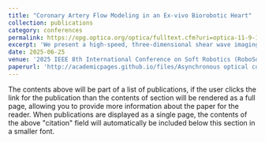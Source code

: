 ```yaml
---
title: "Coronary Artery Flow Modeling in an Ex-vivo Biorobotic Heart"
collection: publications
category: conferences
permalink: https://opg.optica.org/optica/fulltext.cfm?uri=optica-11-9-1285
excerpt: 'We present a high-speed, three-dimensional shear wave imaging method for standard OCT systems that overcomes motion sensitivity and hardware limitations. Using pairs of B-scans and directional phase gradient analysis, our approach rapidly and robustly recovers shear wave fields. Validation in tissue-mimicking phantoms shows accuracy comparable to synchronous imaging and robustness across diverse wave conditions.'
date: 2025-06-25
venue: '2025 IEEE 8th International Conference on Soft Robotics (RoboSoft)'
paperurl: 'http://academicpages.github.io/files/Asynchronous optical coherence elastography and directional phase gradient analysis.pdf'
---
```


The contents above will be part of a list of publications, if the user clicks the link for the publication than the contents of section will be rendered as a full page, allowing you to provide more information about the paper for the reader. When publications are displayed as a single page, the contents of the above "citation" field will automatically be included below this section in a smaller font.
